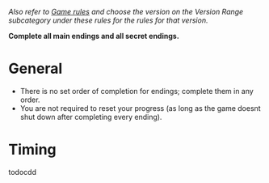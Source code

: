 *Also refer to [Game rules](/rinse_and_repeat/leaderboards?rules=game) and choose the version on the Version Range subcategory under these rules for the rules for that version.*

**Complete all main endings and all secret endings.**

# General

- There is no set order of completion for endings; complete them in any order.
- You are not required to reset your progress (as long as the game doesnt shut down after completing every ending).

# Timing

todocdd